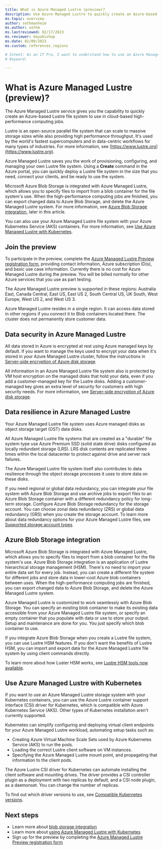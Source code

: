 ```yaml
---
title: What is Azure Managed Lustre (preview)?
description: Use Azure Managed Lustre to quickly create an Azure-based Lustre file system to use in cloud-based high-performance computing jobs.
ms.topic: overview
author: sethmanheim
ms.author: sethm 
ms.lastreviewed: 02/17/2023
ms.reviewer: mayabishop
ms.date: 02/09/2023
ms.custom: references_regions

# Intent: As an IT Pro, I want to understand how to use an Azure Managed Lustre file system xxx.
# Keyword: 

---
```


# What is Azure Managed Lustre (preview)?

The Azure Managed Lustre service gives you the capability to quickly create an Azure-based Lustre file system to use in cloud-based high-performance computing jobs.

Lustre is an open-source parallel file system that can scale to massive storage sizes while also providing high performance throughput. It's used by the world's fastest supercomputers and in data-centric workflows for many types of industries. For more information, see [https://www.lustre.org](https://www.lustre.org).

Azure Managed Lustre saves you the work of provisioning, configuring, and managing your own Lustre file system. Using a **Create** command in the Azure portal, you can quickly deploy a Lustre file system in the size that you need, connect your clients, and be ready to use the system.

Microsoft Azure Blob Storage is integrated with Azure Managed Lustre, which allows you to specify files to import from a blob container for the file system's use. When the high-performance computing jobs are finished, you can export changed data to Azure Blob Storage, and delete the Azure Managed Lustre system. For more information, see [Azure Blob Storage integration](#azure-blob-storage-integration), later in this article.

You can also use your Azure Managed Lustre file system with your Azure Kubernetes Service (AKS) containers. For more information, see [Use Azure Managed Lustre with Kubernetes](#use-azure-managed-lustre-with-kubernetes).

## Join the preview

To participate in the preview, complete the [Azure Managed Lustre Preview registration form](https://forms.office.com/r/vMW3ZGAyk0), providing contact information, Azure subscription ID(s), and basic use case information. Currently there is no cost for Azure Managed Lustre during the preview. You will be billed normally for other Azure services that you use as part testing.

The Azure Managed Lustre preview is supported in these regions: Australia East, Canada Central, East US, East US 2, South Central US, UK South, West Europe, West US 2, and West US 3.

Azure Managed Lustre resides in a single region. It can access data stored in other regions if you connect it to Blob containers located there. The cluster does not permanently store customer data.

## Data security in Azure Managed Lustre

All data stored in Azure is encrypted at rest using Azure managed keys by default. If you want to manage the keys used to encrypt your data when it's stored in your Azure Managed Lustre cluster, follow the instructions in [Server-side encryption of Azure disk storage](/azure/virtual-machines/disk-encryption).

All information in an Azure Managed Lustre file system also is protected by VM host encryption on the managed disks that hold your data, even if you add a customer-managed key for the Lustre disks. Adding a customer-managed key gives an extra level of security for customers with high security needs. For more information, see [Server-side encryption of Azure disk storage](/azure/virtual-machines/disk-encryption).

## Data resilience in Azure Managed Lustre

Your Azure Managed Lustre file system uses Azure managed disks as object storage target (OST) data disks.

All Azure Managed Lustre file systems that are created as a "durable" file system type use Azure Premium SSD (solid state drive) disks configured as locally redundant storage (LRS). LRS disk contents are replicated three times within the local datacenter to protect against drive and server rack failures.

The Azure Managed Lustre file system itself also contributes to data resilience through the object storage processes it uses to store data on these disks.

If you need regional or global data redundancy, you can integrate your file system with Azure Blob Storage and use archive jobs to export files to an Azure Blob Storage container with a different redundancy policy for long-term storage. Configure Azure Blob Storage redundancy for the storage account. You can choose zonal data redundancy (ZRS) or global data redundancy (GRS) when you create the storage account. To learn more about data redundancy options for your Azure Managed Lustre files, see [Supported storage account types](amlfs-prerequisites.md#supported-storage-account-types).

## Azure Blob Storage integration

Microsoft Azure Blob Storage is integrated with Azure Managed Lustre, which allows you to specify files to import from a blob container for the file system's use. Azure Blob Storage integration is an application of Lustre hierarchical storage management (HSM). There's no need to import your entire data set for every job. Instead, you can create a different file system for different jobs and store data in lower-cost Azure blob containers between uses. When the high-performance computing jobs are finished, you can export changed data to Azure Blob Storage, and delete the Azure Managed Lustre system.

Azure Managed Lustre is customized to work seamlessly with Azure Blob Storage. You can specify an existing blob container to make its existing data accessible from your Azure Managed Lustre file system, or specify an empty container that you populate with data or use to store your output. Setup and maintenance are done for you. You just specify which blob container to use.

If you integrate Azure Blob Storage when you create a Lustre file system, you can use Lustre HSM features. If you don't want the benefits of Lustre HSM, you can import and export data for the Azure Managed Lustre file system by using client commands directly.

To learn more about how Luster HSM works, see [Lustre HSM tools now available](https://azure.microsoft.com/updates/lustre-hsm-tools-now-available-to-import-from-or-export-to-azure-storage/).

## Use Azure Managed Lustre with Kubernetes

If you want to use an Azure Managed Lustre storage system with your Kubernetes containers, you can use the Azure Lustre container support interface (CSI) driver for Kubernetes, which is compatible with Azure Kubernetes Service (AKS). Other types of Kubernetes installation aren't currently supported.

Kubernetes can simplify configuring and deploying virtual client endpoints for your Azure Managed Lustre workload, automating setup tasks such as:

* Creating Azure Virtual Machine Scale Sets used by Azure Kubernetes Service (AKS) to run the pods.
* Loading the correct Lustre client software on VM instances.
* Specifying the Azure Managed Lustre mount point, and propagating that information to the client pods.

The Azure Lustre CSI driver for Kubernetes can automate installing the client software and mounting drives. The driver provides a CSI controller plugin as a deployment with two replicas by default, and a CSI node plugin, as a daemonset. You can change the number of replicas.

To find out which driver versions to use, see [Compatible Kubernetes versions](use-csi-driver-kubernetes.md#compatible-kubernetes-versions).

## Next steps

- Learn more about [blob storage integration](blob-integration.md)
- Learn more about [using Azure Managed Lustre with Kubernetes](use-csi-driver-kubernetes.md)
- Sign up for the preview by completing the [Azure Managed Lustre Preview registration form](https://forms.office.com/r/vMW3ZGAyk0)

